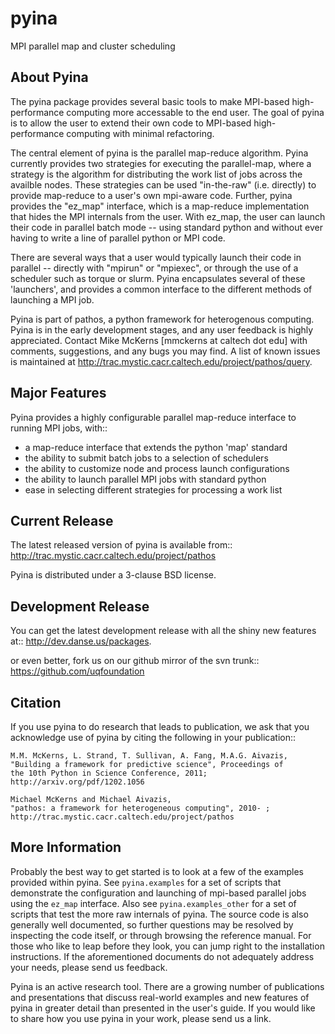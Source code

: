 pyina
=====
MPI parallel map and cluster scheduling

About Pyina
-----------
The pyina package provides several basic tools to make MPI-based
high-performance computing more accessable to the end user. The goal
of pyina is to allow the user to extend their own code to MPI-based
high-performance computing with minimal refactoring.

The central element of pyina is the parallel map-reduce algorithm.
Pyina currently provides two strategies for executing the parallel-map,
where a strategy is the algorithm for distributing the work list of
jobs across the availble nodes.  These strategies can be used "in-the-raw"
(i.e. directly) to provide map-reduce to a user's own mpi-aware code.
Further, pyina provides the "ez_map" interface, which is a map-reduce
implementation that hides the MPI internals from the user. With ez_map,
the user can launch their code in parallel batch mode -- using standard
python and without ever having to write a line of parallel python or MPI code.

There are several ways that a user would typically launch their code in
parallel -- directly with "mpirun" or "mpiexec", or through the use of a
scheduler such as torque or slurm. Pyina encapsulates several of these
'launchers', and provides a common interface to the different methods of
launching a MPI job.

Pyina is part of pathos, a python framework for heterogenous computing.
Pyina is in the early development stages, and any user feedback is
highly appreciated. Contact Mike McKerns [mmckerns at caltech dot edu]
with comments, suggestions, and any bugs you may find. A list of known
issues is maintained at http://trac.mystic.cacr.caltech.edu/project/pathos/query.


Major Features
--------------
Pyina provides a highly configurable parallel map-reduce interface
to running MPI jobs, with::

* a map-reduce interface that extends the python 'map' standard
* the ability to submit batch jobs to a selection of schedulers
* the ability to customize node and process launch configurations
* the ability to launch parallel MPI jobs with standard python
* ease in selecting different strategies for processing a work list


Current Release
---------------
The latest released version of pyina is available from::
    http://trac.mystic.cacr.caltech.edu/project/pathos

Pyina is distributed under a 3-clause BSD license.

Development Release
-------------------
You can get the latest development release with all the shiny new features at::
    http://dev.danse.us/packages.

or even better, fork us on our github mirror of the svn trunk::
    https://github.com/uqfoundation

Citation
--------
If you use pyina to do research that leads to publication, we ask that you
acknowledge use of pyina by citing the following in your publication::

    M.M. McKerns, L. Strand, T. Sullivan, A. Fang, M.A.G. Aivazis,
    "Building a framework for predictive science", Proceedings of
    the 10th Python in Science Conference, 2011;
    http://arxiv.org/pdf/1202.1056

    Michael McKerns and Michael Aivazis,
    "pathos: a framework for heterogeneous computing", 2010- ;
    http://trac.mystic.cacr.caltech.edu/project/pathos

More Information
----------------
Probably the best way to get started is to look at a few of the
examples provided within pyina. See `pyina.examples` for a
set of scripts that demonstrate the configuration and launching of
mpi-based parallel jobs using the `ez_map` interface. Also see
`pyina.examples_other` for a set of scripts that test the more raw
internals of pyina. The source code is also generally well documented,
so further questions may be resolved by inspecting the code itself, or through 
browsing the reference manual. For those who like to leap before
they look, you can jump right to the installation instructions. If the aforementioned documents
do not adequately address your needs, please send us feedback.

Pyina is an active research tool. There are a growing number of publications and presentations that
discuss real-world examples and new features of pyina in greater detail than presented in the user's guide. 
If you would like to share how you use pyina in your work, please send us a link.
